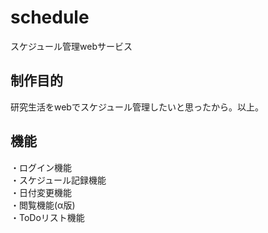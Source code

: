 # schedule
スケジュール管理webサービス

## 制作目的  
研究生活をwebでスケジュール管理したいと思ったから。以上。

## 機能
・ログイン機能  
・スケジュール記録機能  
・日付変更機能  
・閲覧機能(α版)  
・ToDoリスト機能  
